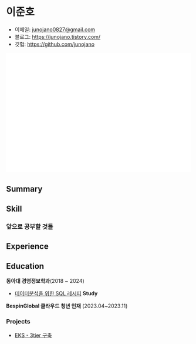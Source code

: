 # 이준호

- 이메일: junojano0827@gmail.com 
- 블로그: https://junojano.tistory.com/
- 깃헙: https://github.com/junojano
 
![Metrics](/github-metrics.svg)



## Summary


## Skill


### 앞으로 공부할 것들

## Experience

## Education  
**동아대 경영정보학과**(2018 ~ 2024)  
  - [데이터분석을 위한 SQL 레시피](https://g.co/kgs/wPVrmG)
**Study**

**BespinGlobal 클라우드 청년 인재** (2023.04~2023.11)
### Projects
 - [EKS - 3tier 구축](https://www.notion.so/AWS-3-a86f0deded1f4f94b6da39a93f17c322)


